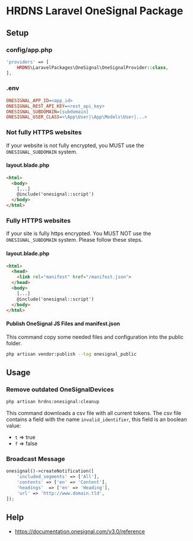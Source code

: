 # HRDNS Laravel OneSignal Package

## Setup
### config/app.php
```php
'providers' => [
    HRDNS\LaravelPackages\OneSignal\OneSignalProvider::class,
],
```

### .env
```ini
ONESIGNAL_APP_ID=<app_id>
ONESIGNAL_REST_API_KEY=<rest_api_key>
ONESIGNAL_SUBDOMAIN=[subdomain]
ONESIGNAL_USER_CLASS=<\App\User|\App\Models\User|...>
```

### Not fully HTTPS websites
If your website is not fully encrypted, you MUST use the `ONESIGNAL_SUBDOMAIN` system.

#### layout.blade.php
```html
<html>
  <body>
    [...]
    @include('onesignal::script')
  </body>
</html>
```

### Fully HTTPS websites
If your site is fully https encrypted. You MUST NOT use the `ONESIGNAL_SUBDOMAIN` system.
Please follow these steps.
 
#### layout.blade.php
```html
<html>
  <head>
    <link rel="manifest" href="/manifest.json">
  </head>
  <body>
    [...]
    @include('onesignal::script')
  </body>
</html>
```

#### Publish OneSignal JS Files and manifest.json
This command copy some needed files and configuration into the public folder.
```bash
php artisan vendor:publish --tag onesignal_public
```

## Usage
### Remove outdated OneSignalDevices
```bash
php artisan hrdns:onesignal:cleanup
```
This command downloads a csv file with all current tokens.
The csv file contains a field with the name `invalid_identifier`, this field is an boolean value:
- `t` => true
- `f` => false

### Broadcast Message
```php
onesignal()->createNotification([
    'included_segments' => ['All'],
    'contents' => ['en' => 'Content'],
    'headings'  => ['en' => 'Heading'],
    'url' => 'http://www.domain.tld',
]);
```

## Help
- https://documentation.onesignal.com/v3.0/reference
